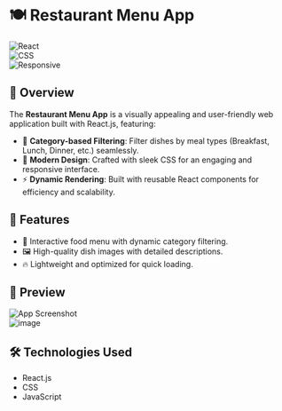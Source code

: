 # 🍽️ Restaurant Menu App  

![React](https://img.shields.io/badge/React-%5E18.2.0-blue?style=flat-square&logo=react)  
![CSS](https://img.shields.io/badge/CSS-Styled-yellow?style=flat-square&logo=css3)  
![Responsive](https://img.shields.io/badge/Responsive%20Design-%E2%9C%94-green?style=flat-square&logo=googlechrome)  

## 📜 Overview  
The **Restaurant Menu App** is a visually appealing and user-friendly web application built with React.js, featuring:  
- 🍳 **Category-based Filtering**: Filter dishes by meal types (Breakfast, Lunch, Dinner, etc.) seamlessly.  
- 🎨 **Modern Design**: Crafted with sleek CSS for an engaging and responsive interface.  
- ⚡ **Dynamic Rendering**: Built with reusable React components for efficiency and scalability.  

## 🚀 Features  
- 🥗 Interactive food menu with dynamic category filtering.  
- 🖼️ High-quality dish images with detailed descriptions.  
- 🔥 Lightweight and optimized for quick loading.  

## 📸 Preview  
![App Screenshot](https://via.placeholder.com/800x400)  
![image](https://github.com/user-attachments/assets/418e1f59-a4d8-4f38-ab33-4d3fb42a85ac)


## 🛠️ Technologies Used  
- React.js  
- CSS  
- JavaScript  

